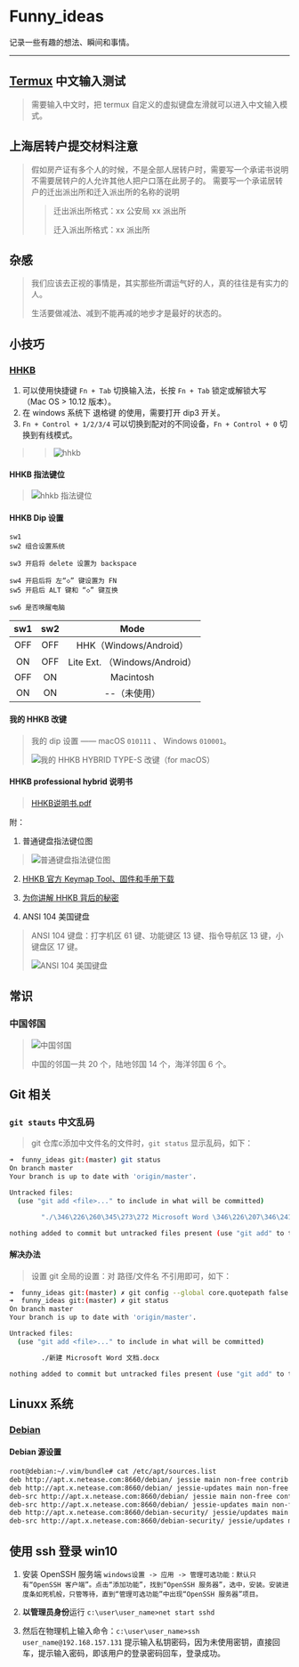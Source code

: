 # Funny_ideas
记录一些有趣的想法、瞬间和事情。

---

## [Termux](https://termux.com/) 中文输入测试
> 需要输入中文时，把 termux 自定义的虚拟键盘左滑就可以进入中文输入模式。

## 上海居转户提交材料注意
> 假如房产证有多个人的时候，不是全部人居转户时，需要写一个承诺书说明不需要居转户的人允许其他人把户口落在此房子的。
>  需要写一个承诺居转户的迁出派出所和迁入派出所的名称的说明
>> 迁出派出所格式：xx 公安局 xx 派出所
>>
>> 迁入派出所格式：xx 派出所

## 杂感
> 我们应该去正视的事情是，其实那些所谓运气好的人，真的往往是有实力的人。
>
> 生活要做减法、减到不能再减的地步才是最好的状态的。

## 小技巧
### [HHKB](https://item.jd.com/62603602537.html)
1. 可以使用快捷键 `Fn + Tab` 切换输入法，长按 `Fn + Tab` 锁定或解锁大写（Mac OS > 10.12 版本）。
2. 在 windows 系统下 退格键 的使用，需要打开 dip3 开关。
3. `Fn + Control + 1/2/3/4` 可以切换到配对的不同设备，`Fn + Control + 0` 切换到有线模式。
>>
>> ![hhkb](/pics/003_hhkb.png)

#### HHKB 指法键位
> ![hhkb 指法键位](/pics/004_hhkb.png)

#### HHKB Dip 设置
```
sw1
sw2 组合设置系统

sw3 开启将 delete 设置为 backspace

sw4 开启后将 左“◇” 键设置为 FN
sw5 开启后 ALT 键和 “◇” 键互换

sw6 是否唤醒电脑
```

| sw1  | sw2  | Mode      |
| :--: | :--: | :-------: |
| OFF  | OFF  | HHK（Windows/Android）       |
| ON   | OFF  | Lite Ext. （Windows/Android）|
| OFF  | ON   | Macintosh                    |
| ON   | ON   | --（未使用）                 |

#### 我的 HHKB 改键
> 我的 dip 设置 —— macOS `010111` 、 Windows `010001`。
>
> ![我的 HHKB HYBRID TYPE-S 改键（for macOS）](/pics/005_hhkb-myconfig.jpg)

#### HHKB professional hybrid 说明书
> [HHKB说明书.pdf](/docs/HHKB说明书.pdf)

附：

1. 普通键盘指法键位图
> ![普通键盘指法键位图](/pics/002_nomal_key_map.png)

2. [HHKB 官方 Keymap Tool、固件和手册下载](https://happyhackingkb.com/download/)

3. [为你讲解 HHKB 背后的秘密](https://www.wstx.com/p-24844)

4. ANSI 104 美国键盘
> ANSI 104 键盘：打字机区 61 键、功能键区 13 键、指令导航区 13 键，小键盘区 17 键。
>
> ![ANSI 104 美国键盘](/pics/006-ANSI_104美国键盘.png)

## 常识
### 中国邻国
> ![中国邻国](/pics/001_chine_neighbore.png)
>
> 中国的邻国一共 20 个，陆地邻国 14 个，海洋邻国 6 个。

## Git 相关
### `git stauts` 中文乱码
> git 仓库c添加中文件名的文件时，`git status` 显示乱码，如下：
```bash
➜  funny_ideas git:(master) git status
On branch master
Your branch is up to date with 'origin/master'.

Untracked files:
  (use "git add <file>..." to include in what will be committed)

        "./\346\226\260\345\273\272 Microsoft Word \346\226\207\346\241\243.docx"

nothing added to commit but untracked files present (use "git add" to track)
```
#### 解决办法
> 设置 git 全局的设置：对 路径/文件名 不引用即可，如下：
```bash
➜  funny_ideas git:(master) ✗ git config --global core.quotepath false
➜  funny_ideas git:(master) ✗ git status
On branch master
Your branch is up to date with 'origin/master'.

Untracked files:
  (use "git add <file>..." to include in what will be committed)

        ./新建 Microsoft Word 文档.docx

nothing added to commit but untracked files present (use "git add" to track)
```

## Linuxx 系统
### [Debian](https://www.debian.org/)
#### Debian 源设置
```bash
root@debian:~/.vim/bundle# cat /etc/apt/sources.list
deb http://apt.x.netease.com:8660/debian/ jessie main non-free contrib
deb http://apt.x.netease.com:8660/debian/ jessie-updates main non-free contrib
deb-src http://apt.x.netease.com:8660/debian/ jessie main non-free contrib
deb-src http://apt.x.netease.com:8660/debian/ jessie-updates main non-free contrib
deb http://apt.x.netease.com:8660/debian-security/ jessie/updates main non-free contrib
deb-src http://apt.x.netease.com:8660/debian-security/ jessie/updates main non-free contrib
```
## 使用 ssh 登录 win10
1. 安装 OpenSSH 服务端
`windows设置 -> 应用 -> 管理可选功能：默认只有“OpenSSH 客户端”。点击“添加功能”，找到“OpenSSH 服务器”，选中，安装。安装进度条如死机般，只管等待，直到“管理可选功能”中出现“OpenSSH 服务器”项目。`

2. **以管理员身份**运行 `c:\user\user_name>net start sshd`

3. 然后在物理机上输入命令：`c:\user\user_name>ssh user_name@192.168.157.131` 提示输入私钥密码，因为未使用密钥，直接回车，提示输入密码，即该用户的登录密码回车，登录成功。
